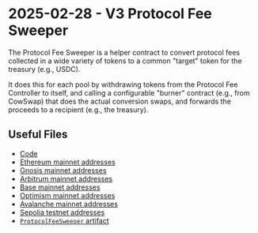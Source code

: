 # 2025-02-28 - V3 Protocol Fee Sweeper

The Protocol Fee Sweeper is a helper contract to convert protocol fees collected in a wide variety of tokens to a common "target" token for the treasury (e.g., USDC).

It does this for each pool by withdrawing tokens from the Protocol Fee Controller to itself, and calling a configurable "burner" contract (e.g., from CowSwap) that does the actual conversion swaps, and forwards the proceeds to a recipient (e.g., the treasury).

## Useful Files

- [Code](https://github.com/balancer/balancer-v3-monorepo/commit/79dcd5e045c0e3c30951d338cbac7d41f61f05e8)
- [Ethereum mainnet addresses](./output/mainnet.json)
- [Gnosis mainnet addresses](./output/gnosis.json)
- [Arbitrum mainnet addresses](./output/arbitrum.json)
- [Base mainnet addresses](./output/base.json)
- [Optimism mainnet addresses](./output/optimism.json)
- [Avalanche mainnet addresses](./output/avalanche.json)
- [Sepolia testnet addresses](./output/sepolia.json)
- [`ProtocolFeeSweeper` artifact](./artifact/ProtocolFeeSweeper.json)
